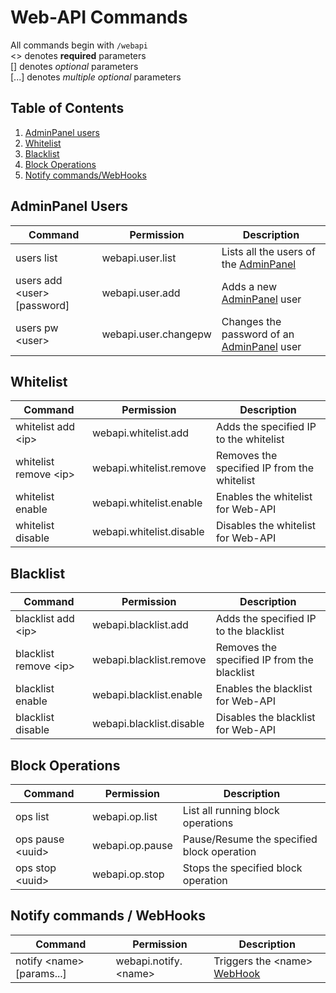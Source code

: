 # Web-API Commands

All commands begin with `/webapi`  
<> denotes **required** parameters  
[] denotes *optional* parameters  
[...] denotes *multiple optional* parameters  


## Table of Contents
1. [AdminPanel users](#adminpanel)
1. [Whitelist](#whitelist)
1. [Blacklist](#blacklist)
1. [Block Operations](#blockops)
1. [Notify commands/WebHooks](#notify)


<a name="adminpanel"></a>
## AdminPanel Users

| Command | Permission | Description |
|---------|------------|-------------|
| users list | webapi.user.list | Lists all the users of the [AdminPanel](ADMIN_PANEL.md) |
| users add \<user> [password] | webapi.user.add | Adds a new [AdminPanel](ADMIN_PANEL.md) user |
| users pw \<user> <password> | webapi.user.changepw | Changes the password of an [AdminPanel](ADMIN_PANEL.md) user |


<a name="whitelist"></a>
## Whitelist

| Command | Permission | Description |
|---------|------------|-------------|
| whitelist add \<ip> | webapi.whitelist.add | Adds the specified IP to the whitelist |
| whitelist remove \<ip> | webapi.whitelist.remove | Removes the specified IP from the whitelist |
| whitelist enable | webapi.whitelist.enable | Enables the whitelist for Web-API |
| whitelist disable | webapi.whitelist.disable | Disables the whitelist for Web-API |


<a name="blacklist"></a>
## Blacklist

| Command | Permission | Description |
|---------|------------|-------------|
| blacklist add \<ip> | webapi.blacklist.add | Adds the specified IP to the blacklist |
| blacklist remove \<ip> | webapi.blacklist.remove | Removes the specified IP from the blacklist |
| blacklist enable | webapi.blacklist.enable | Enables the blacklist for Web-API |
| blacklist disable | webapi.blacklist.disable | Disables the blacklist for Web-API |


<a name="blockops"></a>
## Block Operations

| Command | Permission | Description |
|---------|------------|-------------|
| ops list | webapi.op.list | List all running block operations |
| ops pause \<uuid> | webapi.op.pause | Pause/Resume the specified block operation |
| ops stop \<uuid> | webapi.op.stop | Stops the specified block operation |


<a name="notify"></a>
## Notify commands / WebHooks

| Command | Permission | Description |
|---------|------------|-------------|
| notify \<name> [params...] | webapi.notify.\<name> | Triggers the \<name> [WebHook](WEBHOOKS.md) |